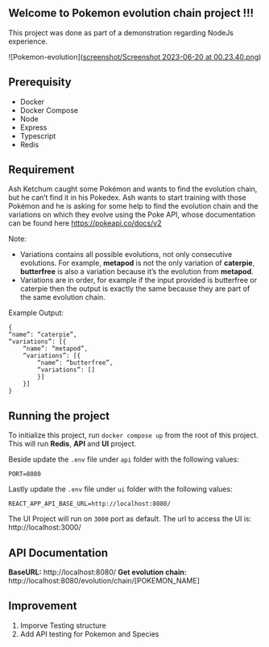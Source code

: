 ## Welcome to Pokemon evolution chain project !!!

This project was done as part of a demonstration regarding NodeJs experience.

![Pokemon-evolution]([screenshot/Screenshot 2023-06-20 at 00.23.40.png](https://github.com/arnab-shuvo/pokemon-evolution/blob/main/screenshot/screenshot.png?raw=true))

## Prerequisity

- Docker
- Docker Compose
- Node
- Express
- Typescript
- Redis

## Requirement

Ash Ketchum caught some Pokémon and wants to find the evolution chain, but he can’t find it in his Pokedex. Ash wants to start training with those Pokémon and he is asking for some help to find the evolution chain and the variations on which they evolve using the Poke API, whose documentation can be found here https://pokeapi.co/docs/v2

Note:

- Variations contains all possible evolutions, not only consecutive evolutions. For
  example, **metapod** is not the only variation of **caterpie**, **butterfree** is also a variation because it’s the evolution from **metapod**.
- Variations are in order, for example if the input provided is butterfree or caterpie then the output is exactly the same because they are part of the same evolution
  chain.

Example Output:

    {
    “name”: “caterpie”,
    “variations”: [{
    	“name”: “metapod”,
    	“variations”: [{
    		“name”: “butterfree”,
    		“variations”: []
    		}]
    	}]
    }

## Running the project

To initialize this project, run `docker compose up` from the root of this project. This will run **Redis**, **API** and **UI** project.

Beside update the `.env` file under `api` folder with the following values:

    PORT=8080

Lastly update the `.env` file under `ui` folder with the following values:

    REACT_APP_API_BASE_URL=http://localhost:8080/

The UI Project will run on `3000` port as default. The url to access the UI is: http://localhost:3000/

## API Documentation

**BaseURL:** http://localhost:8080/
**Get evolution chain:** http://localhost:8080/evolution/chain/[POKEMON_NAME]

## Improvement

1.  Imporve Testing structure
2.  Add API testing for Pokemon and Species
